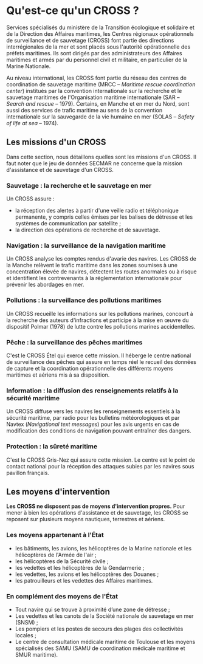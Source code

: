 # Qu'est-ce qu'un CROSS ?
Services spécialisés du ministère de la Transition écologique et solidaire et de la Direction des Affaires maritimes, les Centres régionaux opérationnels de surveillance et de sauvetage (CROSS) font partie des directions interrégionales de la mer et sont placés sous l'autorité opérationnelle des préfets maritimes. Ils sont dirigés par des administrateurs des Affaires maritimes et armés par du personnel civil et militaire, en particulier de la Marine Nationale.

Au niveau international, les CROSS font partie du réseau des centres de coordination de sauvetage maritime (MRCC – *Maritime rescue coordination center*) institués par la convention internationale sur la recherche et le sauvetage maritimes de l'Organisation maritime internationale (SAR – *Search and rescue* – 1979). Certains, en Manche et en mer du Nord, sont aussi des services de trafic maritime au sens de la convention internationale sur la sauvegarde de la vie humaine en mer (SOLAS – *Safety of life at sea* – 1974).

## Les missions d'un CROSS
Dans cette section, nous détaillons quelles sont les missions d'un CROSS. Il faut noter que le jeu de données SECMAR ne concerne que la mission d'assistance et de sauvetage d'un CROSS.

### Sauvetage : la recherche et le sauvetage en mer
Un CROSS assure :

- la réception des alertes à partir d'une veille radio et téléphonique permanente, y compris celles émises par les balises de détresse et les systèmes de communication par satellite ;
- la direction des opérations de recherche et de sauvetage.

### Navigation : la surveillance de la navigation maritime
Un CROSS analyse les comptes rendus d'avarie des navires. Les CROSS de la Manche relèvent le trafic maritime dans les zones soumises à une concentration élevée de navires, détectent les routes anormales ou à risque et identifient les contrevenants à la réglementation internationale pour prévenir les abordages en mer.

### Pollutions : la surveillance des pollutions maritimes
Un CROSS recueille les informations sur les pollutions marines, concourt
à la recherche des auteurs d'infractions et participe à la mise en œuvre du dispositif Polmar (1978) de lutte contre les pollutions marines accidentelles.

### Pêche : la surveillance des pêches maritimes
C'est le CROSS Étel qui exerce cette mission. Il héberge le centre national de surveillance des pêches qui assure en temps réel le recueil des données
de capture et la coordination opérationnelle des différents moyens maritimes et aériens mis à sa disposition.

### Information : la diffusion des renseignements relatifs à la sécurité maritime
Un CROSS diffuse vers les navires les renseignements essentiels à la sécurité maritime, par radio pour les bulletins météorologiques et par Navtex (*Navigational text messages*) pour les avis urgents en cas de modification des conditions de navigation pouvant entraîner des dangers.

### Protection : la sûreté maritime
C'est le CROSS Gris-Nez qui assure cette mission. Le centre est le point de contact national pour la réception des attaques subies par les navires sous pavillon français.

## Les moyens d'intervention
**Les CROSS ne disposent pas de moyens d'intervention propres.** Pour mener à bien les opérations d'assistance et de sauvetage, les CROSS se reposent sur plusieurs moyens nautiques, terrestres et aériens.

### Les moyens appartenant à l'État
- les bâtiments, les avions, les hélicoptères de la Marine nationale et les hélicoptères de l'Armée de l'air ;
- les hélicoptères de la Sécurité civile ;
- les vedettes et les hélicoptères de la Gendarmerie ;
- les vedettes, les avions et les hélicoptères des Douanes ;
- les patrouilleurs et les vedettes des Affaires maritimes.

### En complément des moyens de l'État
- Tout navire qui se trouve à proximité d’une zone de détresse ;
- Les vedettes et les canots de la Société nationale de sauvetage en mer (SNSM) ;
- Les pompiers et les postes de secours des plages des collectivités locales ;
- Le centre de consultation médicale maritime de Toulouse et les moyens spécialisés des SAMU (SAMU de coordination médicale maritime et SMUR maritime).
